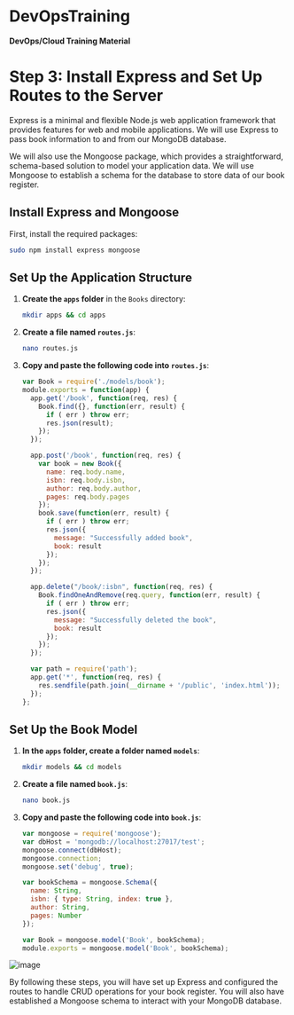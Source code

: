 # DevOpsTraining
**DevOps/Cloud Training Material**

# Step 3: Install Express and Set Up Routes to the Server

Express is a minimal and flexible Node.js web application framework that provides features for web and mobile applications. We will use Express to pass book information to and from our MongoDB database.

We will also use the Mongoose package, which provides a straightforward, schema-based solution to model your application data. We will use Mongoose to establish a schema for the database to store data of our book register.

## Install Express and Mongoose

First, install the required packages:

```sh
sudo npm install express mongoose
```

## Set Up the Application Structure

1. **Create the `apps` folder** in the `Books` directory:

    ```sh
    mkdir apps && cd apps
    ```

2. **Create a file named `routes.js`**:

    ```sh
    nano routes.js
    ```

3. **Copy and paste the following code into `routes.js`**:

    ```javascript
    var Book = require('./models/book');
    module.exports = function(app) {
      app.get('/book', function(req, res) {
        Book.find({}, function(err, result) {
          if ( err ) throw err;
          res.json(result);
        });
      }); 

      app.post('/book', function(req, res) {
        var book = new Book({
          name: req.body.name,
          isbn: req.body.isbn,
          author: req.body.author,
          pages: req.body.pages
        });
        book.save(function(err, result) {
          if ( err ) throw err;
          res.json({
            message: "Successfully added book",
            book: result
          });
        });
      });

      app.delete("/book/:isbn", function(req, res) {
        Book.findOneAndRemove(req.query, function(err, result) {
          if ( err ) throw err;
          res.json({
            message: "Successfully deleted the book",
            book: result
          });
        });
      });

      var path = require('path');
      app.get('*', function(req, res) {
        res.sendfile(path.join(__dirname + '/public', 'index.html'));
      });
    };
    ```

## Set Up the Book Model

1. **In the `apps` folder, create a folder named `models`**:

    ```sh
    mkdir models && cd models
    ```

2. **Create a file named `book.js`**:

    ```sh
    nano book.js
    ```

3. **Copy and paste the following code into `book.js`**:

    ```javascript
    var mongoose = require('mongoose');
    var dbHost = 'mongodb://localhost:27017/test';
    mongoose.connect(dbHost);
    mongoose.connection;
    mongoose.set('debug', true);

    var bookSchema = mongoose.Schema({
      name: String,
      isbn: { type: String, index: true },
      author: String,
      pages: Number
    });

    var Book = mongoose.model('Book', bookSchema);
    module.exports = mongoose.model('Book', bookSchema);
    ```
![image](https://github.com/stiven-skyward/DevOpsTraining/assets/135337796/74557e5c-98c1-4424-beda-dd297002d827)

By following these steps, you will have set up Express and configured the routes to handle CRUD operations for your book register. You will also have established a Mongoose schema to interact with your MongoDB database.
